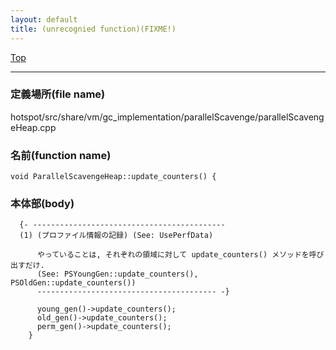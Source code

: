 ```yaml
---
layout: default
title: (unrecognied function)(FIXME!)
---
```

[Top](../index.html)

--- 
### 定義場所(file name)
hotspot/src/share/vm/gc_implementation/parallelScavenge/parallelScavengeHeap.cpp

### 名前(function name)
```
void ParallelScavengeHeap::update_counters() {
```

### 本体部(body)
```
  {- -------------------------------------------
  (1) (プロファイル情報の記録) (See: UsePerfData)
  
      やっていることは, それぞれの領域に対して update_counters() メソッドを呼び出すだけ.
      (See: PSYoungGen::update_counters(), PSOldGen::update_counters())
      ---------------------------------------- -}

	  young_gen()->update_counters();
	  old_gen()->update_counters();
	  perm_gen()->update_counters();
	}
	
```


